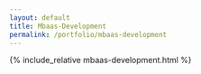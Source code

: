 ```yaml
---
layout: default
title: Mbaas-Development
permalink: /portfolio/mbaas-development
---
```


<div class="row listrecent">
{% include_relative mbaas-development.html %}
</div>
